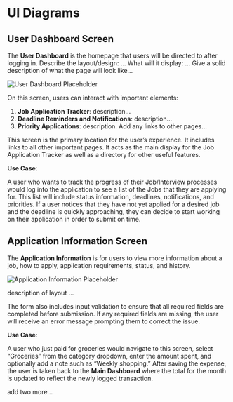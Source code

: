 # UI Diagrams

## User Dashboard Screen

The **User Dashboard** is the homepage that users will be directed to after logging in. 
Describe the layout/design: ...
What will it display: ...
Give a solid description of what the page will look like...

![User Dashboard Placeholder](...)

On this screen, users can interact with important elements:

1. **Job Application Tracker**: description...
2. **Deadline Reminders and Notifications**: description...
3. **Priority Applications**: description. Add any links to other pages...

This screen is the primary location for the user’s experience. It includes links to all other important pages. It acts as the main display for the Job Application Tracker as well as a directory for other useful features.

**Use Case**: 

A user who wants to track the progress of their Job/Interview processes would log into the application to see a list of the Jobs that they are applying for. This list will include status information, deadlines, notifications, and priorities. If a user notices that they have not yet applied for a desired job and the deadline is quickly approaching, they can decide to start working on their application in order to submit on time.

## Application Information Screen

The **Application Information** is for users to view more information about a job, how to apply, application requirements, status, and history.  

![Application Information Placeholder](...)

description of layout ...

The form also includes input validation to ensure that all required fields are completed before submission. If any required fields are missing, the user will receive an error message prompting them to correct the issue.

**Use Case**: 

A user who just paid for groceries would navigate to this screen, select “Groceries” from the category dropdown, enter the amount spent, and optionally add a note such as “Weekly shopping.” After saving the expense, the user is taken back to the **Main Dashboard** where the total for the month is updated to reflect the newly logged transaction.

add two more...